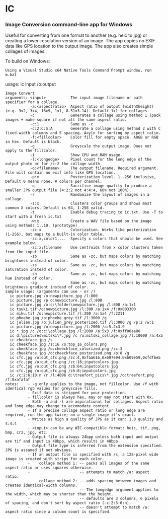 # IC
### Image Conversion command-line app for Windows

Useful for converting from one format to another (e.g. heic to jpg) or creating a lower-resolution version of an image. The app copies no EXIF data like GPS location to the output image. The app also creates simple collages of images.

To build on Windows:
    
    Using a Visual Studio x64 Native Tools Command Prompt window, run m.bat

usage: ic input /o:output
    
    Image Convert
    arguments: <input>           The input image filename or path specifier for a collage.
               -a:<aspectratio>  Aspect ratio of output (widthXheight) (e.g. 3x2, 3x4, 16x9, 1x1, 8.51x3.14). Default 1x1 for collages.
               -c                Generates a collage using method 1 (pack images + make square if not all the same aspect ratio.
               -c:1              Same as -c
               -c:2:C:S:A        Generate a collage using method 2 with C fixed-width columns and S spacing. A=y|n for sorting by aspect ratio.
               -f:<fillcolor>    Color fill for empty space. ARGB or RGB in hex. Default is black.
               -g                Greyscale the output image. Does not apply to the fillcolor.
               -i                Show CPU and RAM usage.
               -l:<longedge>     Pixel count for the long edge of the output photo or for /c:2 the collage width.
               -o:<filename>     The output filename. Required argument. File will contain no exif info like GPS location.
               -p:x              Posterization level. 1..256 inclusive, Default 0 means none. # colors per channel.
               -q                Sacrifice image quality to produce a smaller JPG output file (4:2:2 not 4:4:4, 60% not 100%).
               -r                Randomize the layout of images in a collage.
               -s:x              Clusters color groups and shows most common X colors, Default is 64, 1-256 valid.
               -t                Enable debug tracing to ic.txt. Use -T to start with a fresh ic.txt
               -w:x              Create a WAV file based on the image using methods 1..10. (prototype)
               -zc:x             Colorization. Works like posterization (1-256), but maps to a built-in color table.
               -zc:x,color1,...  Specify x colors that should be used. See example below.
               -zc:x;filename    Use centroids from x color clusters taken from the input file.
               -zb               Same as -zc, but maps colors by matching brightness instead of color.
               -zs               Same as -zc, but maps colors by matching saturation instead of color.
               -zh               Same as -zc, but maps colors by matching hue instead of color.
               -zg               Same as -zc, but maps colors by matching brightness gradient instead of color.
    sample usage: (arguments can use - or /)
      ic picture.jpg /o:newpicture.jpg /l:800
      ic picture.jpg /p o:newpicture.jpg /l:800
      ic picture.jpg /o:c:\folder\newpicture.jpg /l:800 /a:1x1
      ic tsuki.tif /o:newpicture.jpg /l:300 /a:1x4 /f:0x003300
      ic miku.tif /o:newpicture.tif /l:300 /a:1x4 /f:2211
      ic phoebe.jpg /o:phoebe_grey.tif /l:3000 /g
      ic julien.jpg /o:julien_grey_posterized.tif /l:3000 /g /p:2 /w:1
      ic picture.jpg /o:newpicture.jpg /l:2000 /a:5.2x3.9
      ic *.jpg /c /o:c:\collage.jpg /l:2000 /a:5x3 /f:0xff00aa88
      ic d:\pictures\mitski\*.jpg /c /o:mitski_collage.jpg /l:10000 /a:4x5
      ic cheekface.jpg /s
      ic cheekface.jpg /s:16 /o:top_16_colors.png
      ic cheekface.jpg /o:cheeckface_colorized.png /zc:3
      ic cheekface.jpg /o:cheeckface_posterized.png /p:8 /g
      ic cfc.jpg /o:out_cfc.png /zc:4,0xfaa616,0x697e94,0xb09e59,0xfdfbe5
      ic cfc.jpg /o:out_cfc.png /zc:16;inputcolors.jpg
      ic cfc.jpg /o:out_cfc.png /zb:64;inputcolors.jpg
      ic cfc.jpg /o:out_cfc.png /zh:8;inputcolors.jpg
      ic /c:2:6:10:n /r /l:4096 d:\treefort_pics\*.jpg /o:treefort.png /f:0xafafaf
    notes:    - -g only applies to the image, not fillcolor. Use /f with identical rgb values for greyscale fills.
              - Exif data is stripped for your protection.
              - fillcolor is always hex, may or may not start with 0x.
              - Both -a and -l are aspirational for collages. Aspect ratio and long edge may change to accomodate content.
              - If a precise collage aspect ratio or long edge are required, run the app twice; on a single image it's exact.
              - Writes as high a quality of JPG as it can: 1.0 quality and 4:4:4
              - <input> can be any WIC-compatible format: heic, tif, png, bmp, cr2, jpg, etc.
              - Output file is always 24bpp unless both input and output are tif and input is 48bpp, which results in 48bpp.
              - Output file type is inferred from the extension specified. JPG is assumed if not obvious.
              - If an output file is specified with /s, a 128-pixel wide image is created with strips for each color.
              -    collage method 1: -- packs all images of the same aspect ratio or uses squares otherwise.
              -                      -- attempts to match /a: aspect ratio.
              -    collage method 2: -- adds spacing between images and creates identical-width columns.
              -                      -- The longedge argument applies to the width, which may be shorter than the height.
              -                      -- defaults are 3 columns, 6 pixels of spacing, and don't sort by aspect ratio (-c:2:3:6:n).
              -                      -- doesn't attempt to match /a: aspect ratio since a column count is specified.

